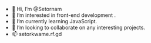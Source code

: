 - 👋 Hi, I’m @Setornam
- 👀 I’m interested in front-end development .
- 🌱 I’m currently learning JavaScript.
- 💞️ I’m looking to collaborate on any interesting projects.
- 📫 setorkwame.rf.gd

<!---
Setornam/Setornam is a ✨ special ✨ repository because its `README.md` (this file) appears on your GitHub profile.
You can click the Preview link to take a look at your changes.
--->
